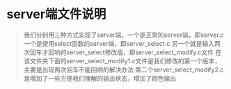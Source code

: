 # server端文件说明
> 我们分别用三种方式实现了server端，一个是正常的server端，即server.c
> 一个是使用select函数的server端，即server_select.c
> 另一个就是输入两次回车才回响的server_select修改版，即server_select_modify.c文件
> 在该文件夹下面的server_select_modify1.c文件是我们修改的第一个版本，主要是出现两次回车不能回响的解决办法
> 第二个server_select_modify2.c是增加了一些方便我们理解的输出状态，增加了颜色输出
